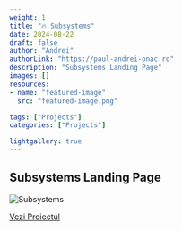 ```yaml
---
weight: 1
title: "🔥 Subsystems"
date: 2024-08-22
draft: false
author: "Andrei"
authorLink: "https://paul-andrei-onac.ro"
description: "Subsystems Landing Page"
images: []
resources:
- name: "featured-image"
  src: "featured-image.png"

tags: ["Projects"]
categories: ["Projects"]

lightgallery: true
---
```


## Subsystems Landing Page

![Subsystems](/image.png)

[Vezi Proiectul](https://lt.org/science/landing/climate-subsystems/)
